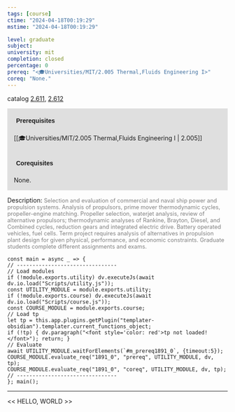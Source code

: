 ```yaml
---
tags: [course]
ctime: "2024-04-18T00:19:29"
mstime: "2024-04-18T00:19:29"

level: graduate
subject: 
university: mit
completion: closed
percentage: 0
prereq: "<🎓Universities/MIT/2.005 Thermal,Fluids Engineering I>"
coreq: "None."
---
```


catalog [2.611](http://student.mit.edu/catalog/m2b.html#2.611), [2.612](http://student.mit.edu/catalog/m2b.html#2.612)

<span style="display: block; padding: 15px; background-color: rgb(100, 100, 100, 0.2);"><font id="m_prereq1891_0" style="display: block; font-family: Arial, sans-serif; font-weight: bold; padding: 5px">Prerequisites</font><br><span id="prereq1891_0">[[🎓Universities/MIT/2.005 Thermal,Fluids Engineering I | 2.005]]</span></span>
<span style="display: block; padding: 15px; background-color: rgb(100, 100, 100, 0.2);"><font id="m_coreq1891_0" style="display: block; font-family: Arial, sans-serif; font-weight: bold; padding: 5px">Corequisites</font><br><span id="coreq1891_0">None.</span></span>

<font style="">Description:</font>
<font style="color: grey; font-size: 0.8rem;">Selection and evaluation of commercial and naval ship power and propulsion systems. Analysis of propulsors, prime mover thermodynamic cycles, propeller-engine matching. Propeller selection, waterjet analysis, review of alternative propulsors; thermodynamic analyses of Rankine, Brayton, Diesel, and Combined cycles, reduction gears and integrated electric drive. Battery operated vehicles, fuel cells. Term project requires analysis of alternatives in propulsion plant design for given physical, performance, and economic constraints. Graduate students complete different assignments and exams.</font>

```dataviewjs
const main = async _ => {
// --------------------------------
// Load modules
if (!module.exports.utility) dv.executeJs(await dv.io.load("Scripts/utility.js"));
const UTILITY_MODULE = module.exports.utility;
if (!module.exports.course) dv.executeJs(await dv.io.load("Scripts/course.js"));
const COURSE_MODULE = module.exports.course;
// Load tp
let tp = this.app.plugins.getPlugin("templater-obsidian").templater.current_functions_object;
if (!tp) { dv.paragraph("<font style='color: red'>tp not loaded!</font>"); return; }
// Evaluate
await UTILITY_MODULE.waitForElements(`#m_prereq1891_0`, {timeout:5});
COURSE_MODULE.evaluate_req("1891_0", "prereq", UTILITY_MODULE, dv, tp);
COURSE_MODULE.evaluate_req("1891_0", "coreq", UTILITY_MODULE, dv, tp);
// --------------------------------
}; main();
```

---

<< HELLO, WORLD >>
